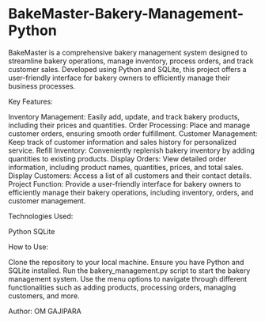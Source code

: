 # BakeMaster-Bakery-Management-Python
BakeMaster is a comprehensive bakery management system designed to streamline bakery operations, manage inventory, process orders, and track customer sales. Developed using Python and SQLite, this project offers a user-friendly interface for bakery owners to efficiently manage their business processes.

Key Features:

Inventory Management: Easily add, update, and track bakery products, including their prices and quantities.
Order Processing: Place and manage customer orders, ensuring smooth order fulfillment.
Customer Management: Keep track of customer information and sales history for personalized service.
Refill Inventory: Conveniently replenish bakery inventory by adding quantities to existing products.
Display Orders: View detailed order information, including product names, quantities, prices, and total sales.
Display Customers: Access a list of all customers and their contact details.
Project Function: Provide a user-friendly interface for bakery owners to efficiently manage their bakery operations, including inventory, orders, and customer management.

Technologies Used:

Python
SQLite

How to Use:

Clone the repository to your local machine.
Ensure you have Python and SQLite installed.
Run the bakery_management.py script to start the bakery management system.
Use the menu options to navigate through different functionalities such as adding products, processing orders, managing customers, and more.

Author: OM GAJIPARA
